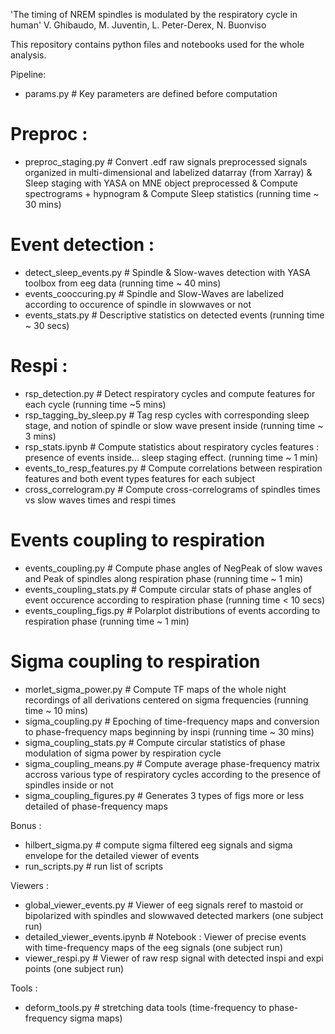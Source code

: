 'The timing of NREM spindles is modulated by the respiratory cycle in human'
V. Ghibaudo, M. Juventin, L. Peter-Derex, N. Buonviso


This repository contains python files and notebooks used for the whole analysis.


Pipeline: 
- params.py # Key parameters are defined before computation

# Preproc : 
- preproc_staging.py # Convert .edf raw signals preprocessed signals organized in multi-dimensional and labelized datarray (from Xarray) & Sleep staging with YASA on MNE object preprocessed & Compute spectrograms + hypnogram & Compute Sleep statistics (running time ~ 30 mins)

# Event detection :
- detect_sleep_events.py # Spindle & Slow-waves detection with YASA toolbox from eeg data (running time ~ 40 mins)
- events_cooccuring.py # Spindle and Slow-Waves are labelized according to occurence of spindle in slowwaves or not
- events_stats.py # Descriptive statistics on detected events (running time ~ 30 secs)

# Respi : 
- rsp_detection.py # Detect respiratory cycles and compute features for each cycle (running time ~5 mins)
- rsp_tagging_by_sleep.py # Tag resp cycles with corresponding sleep stage, and notion of spindle or slow wave present inside (running time ~ 3 mins)
- rsp_stats.ipynb # Compute statistics about respiratory cycles features : presence of events inside... sleep staging effect. (running time ~ 1 min)
- events_to_resp_features.py # Compute correlations between respiration features and both event types features for each subject
- cross_correlogram.py # Compute cross-correlograms of spindles times vs slow waves times and respi times

# Events coupling to respiration
- events_coupling.py # Compute phase angles of NegPeak of slow waves and Peak of spindles along respiration phase (running time ~ 1 min)
- events_coupling_stats.py # Compute circular stats of phase angles of event occurence according to respiration phase (running time < 10 secs)
- events_coupling_figs.py # Polarplot distributions of events according to respiration phase (running time ~ 1 min)

# Sigma coupling to respiration
- morlet_sigma_power.py # Compute TF maps of the whole night recordings of all derivations centered on sigma frequencies (running time ~ 10 mins)
- sigma_coupling.py # Epoching of time-frequency maps and conversion to phase-frequency maps beginning by inspi (running time ~ 30 mins)
- sigma_coupling_stats.py # Compute circular statistics of phase modulation of sigma power by respiration cycle
- sigma_coupling_means.py # Compute average phase-frequency matrix accross various type of respiratory cycles according to the presence of spindles inside or not
- sigma_coupling_figures.py # Generates 3 types of figs more or less detailed of phase-frequency maps 

Bonus : 
- hilbert_sigma.py # compute sigma filtered eeg signals and sigma envelope for the detailed viewer of events
- run_scripts.py # run list of scripts 

Viewers : 
- global_viewer_events.py # Viewer of eeg signals reref to mastoid or bipolarized with spindles and slowwaved detected markers (one subject run)
- detailed_viewer_events.ipynb # Notebook : Viewer of precise events with time-frequency maps of the eeg signals (one subject run)
- viewer_respi.py # Viewer of raw resp signal with detected inspi and expi points (one subject run)

Tools : 
- deform_tools.py # stretching data tools (time-frequency to phase-frequency sigma maps)